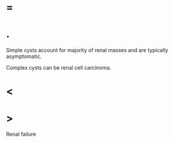 # =

# .

Simple cysts account for majority of renal masses and are typically asymptomatic.

Complex cysts can be renal cell carcinoma.

# <

# >

Renal failure
